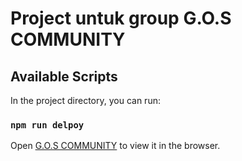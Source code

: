 # Project untuk group G.O.S COMMUNITY


## Available Scripts

In the project directory, you can run:

### `npm run delpoy`

Open [G.O.S COMMUNITY](https://gopartner.github.io/app/) to view it in the browser.






